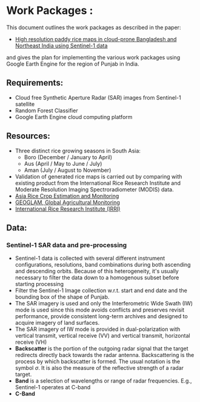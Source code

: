 # Work Packages : 

This document outlines the work packages as described in the paper:
- [High resolution paddy rice maps in cloud-prone Bangladesh and Northeast India using Sentinel-1 data](https://www.nature.com/articles/s41597-019-0036-3)

and gives the plan for implementing the various work packages using Google Earth Engine for the region of Punjab in India.

## Requirements: 

- Cloud free Synthetic Aperture Radar (SAR) images from Sentinel-1 satellite
- Random Forest Classifier
- Google Earth Engine cloud computing platform

## Resources:

- Three distinct rice growing seasons in South Asia:
  - Boro (December / January to April)
  - Aus (April / May to June / July)
  - Aman (July / August to November)
- Validation of generated rice maps is carried out by comparing with existing product from the International Rice Research Institute and Moderate Resolution Imaging Spectroradiometer (MODIS) data.
- [Asia Rice Crop Estimation and Monitoring](http://asia-rice.org/)
- [GEOGLAM, Global Agricultural Monitoring](https://www.earthobservations.org/geoglam.php)
- [International Rice Research Institute (IRRI)](https://www.irri.org/)

## Data:

### Sentinel-1 SAR data and pre-processing

- Sentinel-1 data is collected with several different instrument configurations, resolutions, band combinations during both ascending and descending orbits. Because of this heterogeneity, it's usually necessary to filter the data down to a homogenous subset before starting processing
- Filter the Sentinel-1 Image collection w.r.t. start and end date and the bounding box of the shape of Punjab.
- The SAR imagery is used and only the Interferometric Wide Swath (IW) mode is used since this mode avoids conflicts and preserves revisit performance, provide consistent long-term archives and designed to acquire imagery of land surfaces.
- The SAR imagery of IW mode is provided in dual-polarization with vertical transmit, vertical receive (VV) and vertical transmit, horizontal receive (VH)
- **Backscatter** is the portion of the outgoing radar signal that the target redirects directly back towards the radar antenna. Backscattering is the process by which backscatter is formed. The usual notation is the symbol $\sigma$. It is also the measure of the reflective strength of a radar target. 
- **Band** is a selection of wavelengths or range of radar frequencies. E.g., Sentinel-1 operates at C-band
- **C-Band**